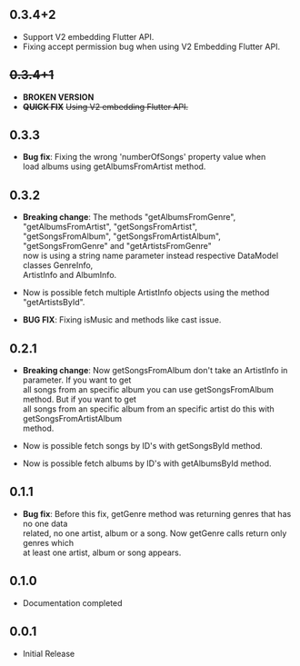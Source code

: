 ## 0.3.4+2  
* Support V2 embedding Flutter API.
* Fixing accept permission bug when using V2 Embedding Flutter API.  
  
## ~~0.3.4+1~~  
* **BROKEN VERSION**
* **~~QUICK FIX~~** ~~Using V2 embedding Flutter API.~~  
  
  
## 0.3.3  
* **Bug fix**: Fixing the wrong 'numberOfSongs' property value when   
    load albums using getAlbumsFromArtist method.      
  
## 0.3.2  
* **Breaking change**: The methods "getAlbumsFromGenre", "getAlbumsFromArtist", "getSongsFromArtist",  
    "getSongsFromAlbum", "getSongsFromArtistAlbum", "getSongsFromGenre" and "getArtistsFromGenre"  
    now is using a string name parameter instead respective DataModel classes GenreInfo,   
    ArtistInfo and AlbumInfo.  
      
* Now is possible fetch multiple ArtistInfo objects using the method "getArtistsById".  
  
* **BUG FIX**: Fixing isMusic and methods like cast issue.  
  
## 0.2.1  
  
* **Breaking change**: Now getSongsFromAlbum don't take an ArtistInfo in parameter. If you want to get   
    all songs from an specific album you can use getSongsFromAlbum method. But if you want to get  
    all songs from an specific album from an specific artist do this with getSongsFromArtistAlbum  
    method.   
  
* Now is possible fetch songs by ID's with getSongsById method.  
  
* Now is possible fetch albums by ID's with getAlbumsById method.  
  
## 0.1.1  
  
* **Bug fix**: Before this fix, getGenre method was returning genres that has no one data  
    related, no one artist, album or a song. Now getGenre calls return only genres which   
    at least one artist, album or song appears.   
  
## 0.1.0  
  
* Documentation completed  
  
## 0.0.1  
  
* Initial Release